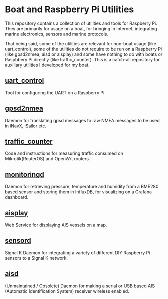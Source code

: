 # Boat and Raspberry Pi Utilities

This repository contains a collection of utilities and tools for Raspberry Pi. They are primarily for usage on a boat, for bringing in Internet, integrating marine electronics, sensors and marine protocols.

That being said, some of the utilities are relevant for non-boat usage (like uart_control), some of the utilities do not require to be run on a Raspberry Pi (like gpsd2nmea, aisd or aisplay) and some have nothing to do with boats or Raspbbery Pi directly (like traffic_counter). This is a catch-all repository for auxiliary utilities I developed for my boat.

[uart_control](https://github.com/itemir/rpi_boat_utils/tree/master/uart_control)
---
Tool for configuring the UART on a Raspberry Pi.

[gpsd2nmea](https://github.com/itemir/rpi_boat_utils/tree/master/gpsd2nmea)
---
Daemon for translating gpsd messages to raw NMEA messages to be used in iNavX, iSailor etc.

[traffic_counter](https://github.com/itemir/rpi_boat_utils/tree/master/traffic_counter)
---
Code and instructions for measuring traffic consumed on Mikrotik(RouterOS) and OpenWrt routers.

[monitoringd](https://github.com/itemir/rpi_boat_utils/tree/master/monitoringd)
---
Daemon for retrieving pressure, temperature and humidity from a BME280 based sensor and storing them in InfluxDB, for visualizing on a Grafana dashboard.

[aisplay](https://github.com/itemir/rpi_boat_utils/tree/master/aisplay)
---
Web Service for displaying AIS vessels on a map.

[sensord](https://github.com/itemir/rpi_boat_utils/tree/master/sensord)
---
Signal K Daemon for integrating a variety of different DIY Raspberry Pi sensors to a Signal K network.

[aisd](https://github.com/itemir/rpi_boat_utils/tree/master/aisd)
---
(Unmaintained / Obsolete) Daemon for making a serial or USB based AIS (Automatic Identification System) receiver wireless enabled.



